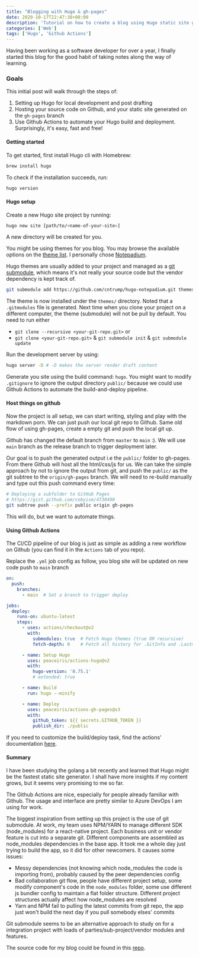 ```yaml
---
title: "Blogging with Hugo & gh-pages"
date: 2020-10-17T22:47:38+08:00
description: 'Tutorial on how to create a blog using Hugo static site generator and host it on Github with gh-pages and Github Actions'
categories: ['Web']
tags: ['Hugo', 'Github Actions']
---
```


Having been working as a software developer for over a year, I finally started this blog for the good habit of taking notes along the way of learning.

### Goals
This initial post will walk through the steps of: 
1. Setting up Hugo for local development and post drafting
2. Hosting your source code on Github, and your static site generated on the `gh-pages` branch
3. Use Github Actions to automate your Hugo build and deployment. Surprisingly, it's easy, fast and free!

#### Getting started
To get started, first install Hugo cli with Homebrew:
```bash
brew install hugo
```

To check if the installation succeeds, run: 
```bash
hugo version
```

#### Hugo setup
Create a new Hugo site project by running:
```bash
hugo new site [path/to/<name-of-your-site>]
```
A new directory will be created for you.

You might be using themes for you blog. You may browse the available options on the [theme list](https://themes.gohugo.io/). I personally chose [Notepadium](https://github.com/cntrump/hugo-notepadium).

Hugo themes are usually added to your project and managed as a [git submodule](https://www.atlassian.com/git/tutorials/git-submodule), which means it's not really your source code but the vendor dependency is kept track of. 

```bash
git submodule add https://github.com/cntrump/hugo-notepadium.git themes/hugo-notepadium
```
The theme is now installed under the `themes/` directory. Noted that a `.gitmodules` file is generated. Next time when you clone your project on a different computer, the theme (submodule) will not be pull by default. You need to run either
* `git clone --recursive <your-git-repo.git>` or
* `git clone <your-git-repo.git>` & `git submodule init` & `git submodule update`

Run the development server by using:
```bash
hugo server -D # -D makes the server render draft content
```

Generate you site using the build command: `hugo`. You might want to modify `.gitignore` to ignore the output directory `public/` because we could use Github Actions to automate the build-and-deploy pipeline.

#### Host things on github
Now the project is all setup, we can start writing, styling and play with the markdown porn. We can just push our local git repo to Github. Same old flow of using gh-pages, create a empty git and push the local git up.

Github has changed the default branch from `master` to `main` :). We will use `main` branch as the release branch to trigger deployment later.

Our goal is to push the generated output i.e the `public/` folder to gh-pages. From there Github will host all the html/css/js for us. We can take the simple approach by not to ignore the output from git, and push the `public/` as the git subtree to the `origin/gh-pages` branch. We will need to re-build manually and type out this push command every time:
```bash
# Deploying a subfolder to GitHub Pages
# https://gist.github.com/cobyism/4730490
git subtree push --prefix public origin gh-pages
```

This will do, but we want to automate things.

#### Using Github Actions
The CI/CD pipeline of our blog is just as simple as adding a new workflow on Github (you can find it in the `Actions` tab of you repo).

Replace the `.yml` job config as follow, you blog site will be updated on new code push to `main` branch
```yml
on:
  push:
    branches:
      - main  # Set a branch to trigger deploy

jobs:
  deploy:
    runs-on: ubuntu-latest
    steps:
      - uses: actions/checkout@v2
        with:
          submodules: true  # Fetch Hugo themes (true OR recursive)
          fetch-depth: 0    # Fetch all history for .GitInfo and .Lastmod

      - name: Setup Hugo
        uses: peaceiris/actions-hugo@v2
        with:
          hugo-version: '0.75.1'
          # extended: true

      - name: Build
        run: hugo --minify

      - name: Deploy
        uses: peaceiris/actions-gh-pages@v3
        with:
          github_token: ${{ secrets.GITHUB_TOKEN }}
          publish_dir: ./public
```
If you need to customize the build/deploy task, find the actions' documentation [here](https://github.com/peaceiris/actions-hugo).

#### Summary
I have been studying the golang a bit recently and learned that Hugo might be the fastest static site generator. I shall have more insights if my content grows, but it seems very promising to me so far.

The Github Actions are nice, especially for people already familiar with Github. The usage and interface are pretty similar to Azure DevOps I am using for work.

The biggest inspiration from setting up this project is the use of git submodule. At work, my team uses NPM/YARN to manage different SDK (node_modules) for a react-native project. Each business unit or vendor feature is cut into a separate git. Different components are assembled as node_modules dependencies in the base app. It took me a whole day just trying to build the app, so it did for other newcomers. It causes some issues: 
* Messy dependencies (not knowing which node_modules the code is importing from), probably caused by the peer dependencies config
* Bad collaboration git flow, people have different project setup, some modify component's code in the `node_modules` folder, some use different js bundler config to maintain a flat folder structure. Different project structures actually affect how node_modules are resolved
* Yarn and NPM fail to pulling the latest commits from git repo, the app just won't build the next day if you pull somebody elses' commits

Git submodule seems to be an alternative approach to study on for a integration project with loads of parties/sub-project/vendor modules and features.

The source code for my blog could be found in this [repo](https://github.com/Roytangrb/blog/tree/main).